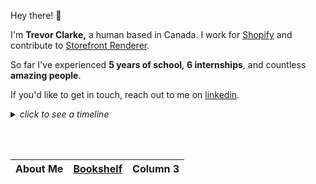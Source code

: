 Hey there! 👋 

I'm **Trevor Clarke,** a human based in Canada. I work for [Shopify](https://github.com/Shopify) and contribute to [Storefront Renderer](https://shopify.engineering/how-shopify-reduced-storefront-response-times-rewrite).

So far I've experienced <b>5 years of school</b>, <b>6 internships</b>, and countless <b>amazing people</b>.

If you'd like to get in touch, reach out to me on [linkedin](https://linkedin.com/in/trevorclarketc).

<div align="left">
<details>
<summary>
<i>click to see a timeline</i>
    </summary>
    
```mermaid

gantt
    dateFormat  YYYY-MM-DD

    section Shopify
    Developer @ Shopify's SFR :a1, 2023-09-01, 2024-02-09
    Intern @ Shopify's SFR    :after a1, 2022-01-01, 2023-05-31
    Intern @ Shopify's SFN :2021-05-01, 2021-12-31

    section BMO
    Intern @ BMO    :2020-09-01, 2021-04-30

    section BeeHome
    Intern    :2020-01-01, 2020-08-31

    section School
    Education :2018-01-01, 2023-05-31
    
```
    
    </details>
</div>



<br><br>

<div align="left">
    
| About Me | [Bookshelf](/books/README.md) | Column 3 |
| -------- | ----------------------------- | -------- |

</div>
